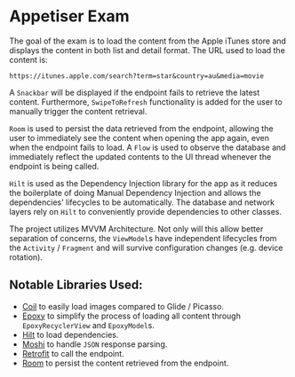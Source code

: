 # Appetiser Exam

The goal of the exam is to load the content from the Apple iTunes store and displays the content in
both list and detail format. The URL used to load the content is:

`https://itunes.apple.com/search?term=star&country=au&media=movie`

A `Snackbar` will be displayed if the endpoint fails to retrieve the latest content. Furthermore,
`SwipeToRefresh` functionality is added for the user to manually trigger the content retrieval.

`Room` is used to persist the data retrieved from the endpoint, allowing the user to immediately see
the content when opening the app again, even when the endpoint fails to load. A `Flow` is used to
observe the database and immediately reflect the updated contents to the UI thread whenever
the endpoint is being called.

`Hilt` is used as the Dependency Injection library for the app as it reduces the boilerplate of
doing Manual Dependency Injection and allows the dependencies' lifecycles to be automatically.
The database and network layers rely on `Hilt` to conveniently provide dependencies to other classes.

The project utilizes MVVM Architecture. Not only will this allow better separation of concerns,
the `ViewModel`s have independent lifecycles from the `Activity` / `Fragment` and will survive
configuration changes (e.g. device rotation).

## Notable Libraries Used:

* [Coil][coil] to easily load images compared to Glide / Picasso.
* [Epoxy][epoxy] to simplify the process of loading all content through `EpoxyRecyclerView` and `EpoxyModel`s.
* [Hilt][hilt] to load dependencies.
* [Moshi][moshi] to handle `JSON` response parsing.
* [Retrofit][retrofit] to call the endpoint.
* [Room][room] to persist the content retrieved from the endpoint.

[coil]: https://github.com/coil-kt/coil
[epoxy]: https://github.com/airbnb/epoxy
[hilt]: https://dagger.dev/hilt/
[moshi]: https://github.com/square/moshi
[retrofit]: https://github.com/square/retrofit
[room]: https://developer.android.com/jetpack/androidx/releases/room
